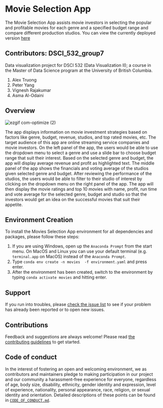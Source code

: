 # Movie Selection App 

The Movie Selection App assists movie investors in selecting the popular and profitable movies for each genre and a specified budget range and compare different production studios. You can view the currently deployed version [here](https://movie-selection-app.herokuapp.com/)

## Contributors: DSCI_532_group7

Data visualization project for DSCI 532 (Data Visualization II); a
course in the Master of Data Science program at the University of
British Columbia.

1. Alex Truong
2. Peter Yang 
3. Vignesh Rajakumar
4. Asma Al-Odaini

## Overview

![ezgif com-optimize (2)](https://user-images.githubusercontent.com/4560057/107170262-bc3a6b00-6974-11eb-903c-50db6590bba5.gif)

The app displays information on movie investment strategies based on factors like genre, budget, revenue, studios, and top rated movies, etc. The target audience of this app are online streaming service companies and movie investors. On the left panel of the app, the users would be able to use the dropdown menu to select a genre and use a slide bar to choose budget range that suit their interest. Based on the selected genre and budget, the app will display average revenue and profit as highlighted text. The middle panel of the app shows the financials and voting average of the studios given selected genre and budget. After reviewing the performance of the studios, the users would be able to filter to their studio of interest by clicking on the dropdown menu on the right panel of the app. The app will then display the movie ratings and top 10 movies with name, profit, run time and vote average for the selected genre, budget and studio so that the investors would get an idea on the successful movies that suit their appetite.

## Environment Creation

To install the Movies Selection App environment for all dependencies and packages, please follow these steps: 

1. If you are using Windows, open up the `Anaconda Prompt` from the start menu.
   On MacOS and Linux you can use your default terminal (e.g. `terminal.app` on
   MacOS) instead of the `Anaconda Prompt`.
2. Type `conda env create -n movies  -f environment.yaml` and press enter.
3. After the environment has been created, switch to the environment by typing `conda activate movies`
   and hitting enter.


## Support

If you run into troubles, please [check the issue
list](https://github.com/UBC-MDS/Movie_Selection/issues) to see
if your problem has already been reported or to open new issues.

## Contributions

Feedback and suggestions are always welcome! Please read [the contributing
guidelines](https://github.com/UBC-MDS/Movie_Selection/blob/main/CONTRIBUTING.md)
to get started.

## Code of conduct

In the interest of fostering an open and welcoming environment, we as contributors and maintainers pledge to making participation in our project and our community a harassment-free experience for everyone, regardless of age, body size, disability, ethnicity, gender identity and expression, level of experience, nationality, personal appearance, race, religion, or sexual identity and orientation. Detailed descriptions
of these points can be found in [`CODE_OF_CONDUCT.md`](https://github.com/UBC-MDS/Movie_Selection/blob/main/CODE_OF_CONDUCT.md).

